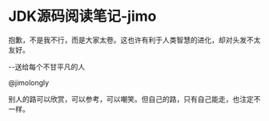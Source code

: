 # JDK源码阅读笔记-jimo

抱歉，不是我不行，而是大家太卷。这也许有利于人类智慧的进化，却对头发不太友好。

--送给每个不甘平凡的人

@jimolongly

别人的路可以欣赏，可以参考，可以嘲笑。但自己的路，只有自己能走，也注定不一样。

